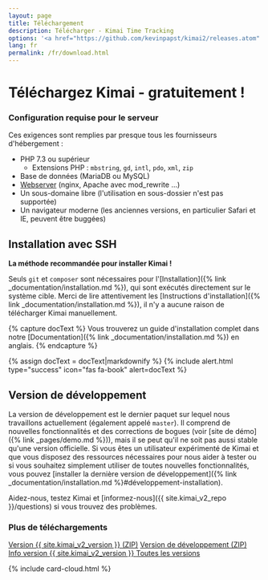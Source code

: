 ```yaml
---
layout: page
title: Téléchargement
description: Télécharger - Kimai Time Tracking
options: '<a href="https://github.com/kevinpapst/kimai2/releases.atom" class="btn btn-option"><i class="fa fa-rss"></i></a>'
lang: fr
permalink: /fr/download.html
---
```


# Téléchargez Kimai - gratuitement !

<div class="row">
<div class="col-sm-12 col-lg-8" markdown="1">


### Configuration requise pour le serveur

Ces exigences sont remplies par presque tous les fournisseurs d'hébergement :

- PHP 7.3 ou supérieur
    - Extensions PHP : `mbstring`, `gd`, `intl`, `pdo`, `xml`, `zip`
- Base de données (MariaDB ou MySQL)
- [Webserver](https://www.kimai.org/documentation/webserver-configuration.html) (nginx, Apache avec mod_rewrite ...)
- Un sous-domaine libre (l'utilisation en sous-dossier n'est pas supportée)
- Un navigateur moderne (les anciennes versions, en particulier Safari et IE, peuvent être buggées)

## Installation avec SSH

**La méthode recommandée pour installer Kimai !**

Seuls `git` et `composer` sont nécessaires pour l'[Installation]({% link _documentation/installation.md %}), qui sont exécutés directement sur le système cible.
Merci de lire attentivement les [Instructions d'installation]({% link _documentation/installation.md %}), il n'y a aucune raison de télécharger Kimai manuellement.

{% capture docText %}
Vous trouverez un guide d'installation complet dans notre [Documentation]({% link _documentation/installation.md %}) en anglais.
{% endcapture %}

{% assign docText = docText|markdownify %}
{% include alert.html type="success" icon="fas fa-book" alert=docText %}

## Version de développement

La version de développement est le dernier paquet sur lequel nous travaillons actuellement (également appelé `master`).
Il comprend de nouvelles fonctionnalités et des corrections de bogues (voir [site de démo]({% link _pages/demo.md %})), mais il se peut qu'il ne soit pas aussi stable qu'une version officielle.
Si vous êtes un utilisateur expérimenté de Kimai et que vous disposez des ressources nécessaires pour nous aider à tester ou si vous souhaitez simplement utiliser de toutes nouvelles fonctionnalités, vous pouvez [installer la dernière version de développement]({% link _documentation/installation.md %}#développement-installation).

Aidez-nous, testez Kimai et [informez-nous]({{ site.kimai_v2_repo }}/questions) si vous trouvez des problèmes.

### Plus de téléchargements

<a href="{{ site.kimai_v2_repo }}/archive/{{ site.kimai_v2_version }}.zip" class="btn btn-secondary"><i class="fas fa-download"></i> Version {{ site.kimai_v2_version }} (ZIP)</a>
<a href="{{ site.kimai_v2_repo }}/zipball/master" class="btn btn-secondary"><i class="fas fa-download"></i> Version de développement (ZIP)</a>
<a href="{{ site.kimai_v2_repo }}/releases/tag/{{ site.kimai_v2_version }}" class="btn btn-secondary"><i class="fab fa-github"></i> Info version {{ site.kimai_v2_version }} </a>
<a href="{{ site.kimai_v2_repo }}/releases" class="btn btn-secondary"><i class="fab fa-github"></i> Toutes les versions </a>

</div>
{% include card-cloud.html %}
</div>
